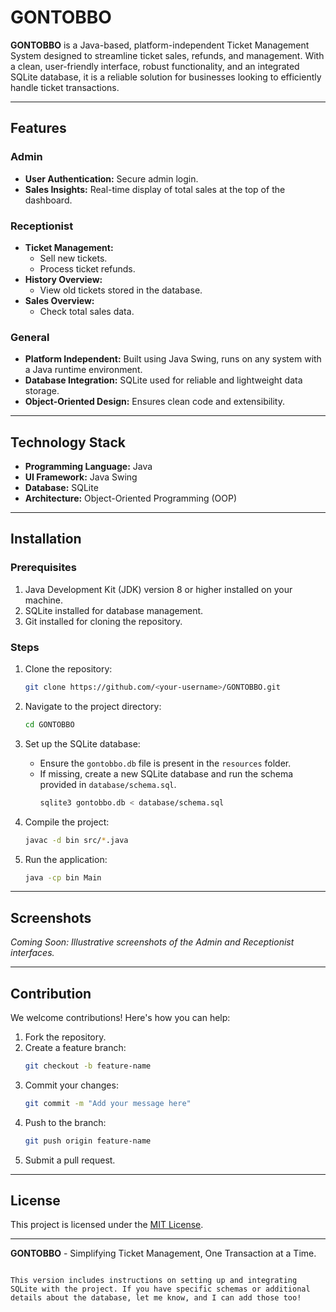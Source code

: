 # GONTOBBO  

**GONTOBBO** is a Java-based, platform-independent Ticket Management System designed to streamline ticket sales, refunds, and management. With a clean, user-friendly interface, robust functionality, and an integrated SQLite database, it is a reliable solution for businesses looking to efficiently handle ticket transactions.  

---

## Features  

### Admin  
- **User Authentication:** Secure admin login.  
- **Sales Insights:** Real-time display of total sales at the top of the dashboard.  

### Receptionist  
- **Ticket Management:**  
  - Sell new tickets.  
  - Process ticket refunds.  
- **History Overview:**  
  - View old tickets stored in the database.  
- **Sales Overview:**  
  - Check total sales data.  

### General  
- **Platform Independent:** Built using Java Swing, runs on any system with a Java runtime environment.  
- **Database Integration:** SQLite used for reliable and lightweight data storage.  
- **Object-Oriented Design:** Ensures clean code and extensibility.  

---

## Technology Stack  

- **Programming Language:** Java  
- **UI Framework:** Java Swing  
- **Database:** SQLite  
- **Architecture:** Object-Oriented Programming (OOP)  

---

## Installation  

### Prerequisites  
1. Java Development Kit (JDK) version 8 or higher installed on your machine.  
2. SQLite installed for database management.  
3. Git installed for cloning the repository.  

### Steps  
1. Clone the repository:  
   ```bash  
   git clone https://github.com/<your-username>/GONTOBBO.git  
   ```  

2. Navigate to the project directory:  
   ```bash  
   cd GONTOBBO  
   ```  

3. Set up the SQLite database:  
   - Ensure the `gontobbo.db` file is present in the `resources` folder.  
   - If missing, create a new SQLite database and run the schema provided in `database/schema.sql`.  
     ```bash  
     sqlite3 gontobbo.db < database/schema.sql  
     ```  

4. Compile the project:  
   ```bash  
   javac -d bin src/*.java  
   ```  

5. Run the application:  
   ```bash  
   java -cp bin Main  
   ```  

---

## Screenshots  

*Coming Soon: Illustrative screenshots of the Admin and Receptionist interfaces.*  

---

## Contribution  

We welcome contributions! Here's how you can help:  

1. Fork the repository.  
2. Create a feature branch:  
   ```bash  
   git checkout -b feature-name  
   ```  
3. Commit your changes:  
   ```bash  
   git commit -m "Add your message here"  
   ```  
4. Push to the branch:  
   ```bash  
   git push origin feature-name  
   ```  
5. Submit a pull request.  

---

## License  

This project is licensed under the [MIT License](LICENSE).  

---


**GONTOBBO** - Simplifying Ticket Management, One Transaction at a Time.
```  

This version includes instructions on setting up and integrating SQLite with the project. If you have specific schemas or additional details about the database, let me know, and I can add those too!
